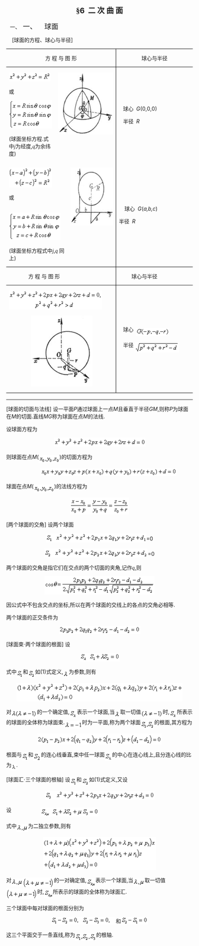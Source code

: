 <div class=Section1>
<p class=MsoNormal align=center style='text-align:center'><b><span lang=ZH-CN
style='font-size:15.0pt;font-family:宋体_GB2312'>§</span></b><b><span lang=EN-US
style='font-size:15.0pt'>6&nbsp; </span></b><b><span lang=ZH-CN
style='font-size:15.0pt;font-family:宋体_GB2312'>二</span></b><b><span lang=ZH-CN
style='font-size:15.0pt'> </span></b><b><span lang=ZH-CN style='font-size:15.0pt;
font-family:宋体_GB2312'>次</span></b><b><span lang=ZH-CN style='font-size:15.0pt'>
</span></b><b><span lang=ZH-CN style='font-size:15.0pt;font-family:宋体_GB2312'>曲</span></b><b><span
lang=ZH-CN style='font-size:15.0pt'> </span></b><b><span lang=ZH-CN
style='font-size:15.0pt;font-family:宋体_GB2312'>面</span></b></p>
<p class=MsoNormal style='margin-left:36.0pt;text-indent:-28.5pt'><span
lang=EN-US>一、<span style='font:7.0pt "Times New Roman"'>&nbsp;&nbsp; </span></span><span
lang=ZH-CN style='font-size:14.0pt;font-family:宋体_GB2312'>一、</span><span
lang=EN-US style='font-size:7.0pt'>&nbsp;&nbsp;&nbsp;&nbsp;&nbsp;&nbsp;&nbsp; </span><span
lang=ZH-CN style='font-size:14.0pt;font-family:宋体_GB2312'>球面</span></p>
<p class=MsoNormal><span lang=EN-US>&nbsp;&nbsp;&nbsp; [</span><span
lang=ZH-CN style='font-family:宋体_GB2312'>球面的方程、球心与半径</span><span lang=EN-US>]</span></p>
<table class=MsoNormalTable border=0 cellspacing=0 cellpadding=0
 style='border-collapse:collapse'>
 <tr>
  <td width=364 colspan=3 valign=top style='width:273.0pt;border:solid windowtext 1.0pt;
  border-left:none;padding:0mm 5.4pt 0mm 5.4pt'>
  <p class=MsoNormal align=center style='text-align:center'><span lang=ZH-CN
  style='font-family:宋体_GB2312'>方</span><span lang=ZH-CN> </span><span
  lang=ZH-CN style='font-family:宋体_GB2312'>程</span><span lang=ZH-CN> </span><span
  lang=ZH-CN style='font-family:宋体_GB2312'>与</span><span lang=ZH-CN> </span><span
  lang=ZH-CN style='font-family:宋体_GB2312'>图</span><span lang=ZH-CN> </span><span
  lang=ZH-CN style='font-family:宋体_GB2312'>形</span></p>
  </td>
  <td width=260 valign=top style='width:195.0pt;border:none;border-top:solid windowtext 1.0pt;
  padding:0mm 5.4pt 0mm 5.4pt'>
  <p class=MsoNormal align=center style='text-align:center'><span lang=ZH-CN
  style='font-family:宋体_GB2312'>球心与半径</span></p>
  </td>
 </tr>
 <tr style='height:42.0pt'>
  <td width=164 valign=top style='width:123.0pt;border:none;padding:0mm 5.4pt 0mm 5.4pt;
  height:42.0pt'>
  <p class=MsoNormal><sub><span lang=EN-US><img width=113 height=24
  src="res/17e9d95da129bdd93c34fb6cc6aaaa52_5574_files/image002.gif"
  u1:shapes="_x0000_i1025"></span></sub></p>
  <p class=MsoNormal><span lang=ZH-CN style='font-family:宋体_GB2312'>或</span></p>
  <p class=MsoNormal><sub><span lang=EN-US><img width=116 height=76
  src="res/17e9d95da129bdd93c34fb6cc6aaaa52_5574_files/image004.gif"
  u1:shapes="_x0000_i1026"></span></sub></p>
  <p class=MsoNormal><span lang=EN-US>(</span><span lang=ZH-CN
  style='font-family:宋体_GB2312'>球面坐标方程</span><span lang=EN-US>.</span><span
  lang=ZH-CN style='font-family:宋体_GB2312'>式中</span><i><span lang=EN-US
  style='font-family:Symbol'>j</span></i><span lang=ZH-CN style='font-family:
  宋体_GB2312'>为经度</span><span lang=EN-US>,</span><i><span lang=EN-US
  style='font-family:Symbol'>q</span></i><span lang=ZH-CN style='font-family:
  宋体_GB2312'>为余纬度</span><span lang=EN-US>)</span></p>
  </td>
  <td width=200 colspan=2 valign=top style='width:150.0pt;border:none;
  border-right:solid windowtext 1.0pt;padding:0mm 5.4pt 0mm 5.4pt;height:42.0pt'>
  <p class=MsoNormal><span lang=EN-US><img width=181 height=167
  src="res/17e9d95da129bdd93c34fb6cc6aaaa52_5574_files/image006.jpg"
  u1:shapes="_x0000_i1027"></span></p>
  </td>
  <td width=260 style='width:195.0pt;border:none;border-top:solid windowtext 1.0pt;
  padding:0mm 5.4pt 0mm 5.4pt;height:42.0pt'>
  <p class=MsoNormal><span lang=EN-US>&nbsp;&nbsp; </span><span lang=ZH-CN
  style='font-family:宋体_GB2312'>球心</span><span lang=EN-US>&nbsp; <i>G</i>(0,0,0)</span></p>
  <p class=MsoNormal><span lang=EN-US>&nbsp;&nbsp; </span><span lang=ZH-CN
  style='font-family:宋体_GB2312'>半径</span><span lang=EN-US>&nbsp; <i>R</i></span></p>
  </td>
 </tr>
 <tr style='height:42.0pt'>
  <td width=192 colspan=2 valign=top style='width:144.0pt;border:none;
  border-bottom:solid windowtext 1.0pt;padding:0mm 5.4pt 0mm 5.4pt;height:42.0pt'>
  <p class=MsoNormal><sub><span lang=EN-US><img width=117 height=53
  src="res/17e9d95da129bdd93c34fb6cc6aaaa52_5574_files/image008.gif"
  u1:shapes="_x0000_i1031"></span></sub></p>
  <p class=MsoNormal><span lang=ZH-CN style='font-family:宋体_GB2312'>或</span></p>
  <p class=MsoNormal><span lang=EN-US>&nbsp;&nbsp;&nbsp; <sub><img width=139
  height=75 src="res/17e9d95da129bdd93c34fb6cc6aaaa52_5574_files/image010.gif"
  u1:shapes="_x0000_i1032"></sub></span></p>
  <p class=MsoNormal><span lang=EN-US>(</span><span lang=ZH-CN
  style='font-family:宋体_GB2312'>球面坐标方程式中</span><i><span lang=EN-US
  style='font-family:Symbol'>j</span></i><span lang=EN-US>,</span><i><span
  lang=EN-US style='font-family:Symbol'>q</span><span lang=EN-US> </span></i><span
  lang=ZH-CN style='font-family:宋体_GB2312'>同上</span><span lang=EN-US>)&nbsp;&nbsp;&nbsp;&nbsp;
  </span></p>
  </td>
  <td width=172 valign=top style='width:129.0pt;border-top:none;border-left:
  none;border-bottom:solid windowtext 1.0pt;border-right:solid windowtext 1.0pt;
  padding:0mm 5.4pt 0mm 5.4pt;height:42.0pt'>
  <p class=MsoNormal><span lang=EN-US><img width=151 height=156
  src="res/17e9d95da129bdd93c34fb6cc6aaaa52_5574_files/image012.jpg"
  u1:shapes="_x0000_i1033"></span></p>
  </td>
  <td width=260 style='width:195.0pt;border:none;border-bottom:solid windowtext 1.0pt;
  padding:0mm 5.4pt 0mm 5.4pt;height:42.0pt'>
  <p class=MsoNormal><span lang=EN-US>&nbsp;&nbsp;&nbsp; </span><span
  lang=ZH-CN style='font-family:宋体_GB2312'>球心</span><span lang=EN-US>&nbsp; <i>G</i>(<i>a,b,c</i>)</span></p>
  <p class=MsoNormal><span lang=ZH-CN style='font-family:宋体_GB2312'>半径</span><span
  lang=EN-US>&nbsp; <i>R</i></span></p>
  </td>
 </tr>
 <tr style='height:15.0pt'>
  <td width=364 colspan=3 style='width:273.0pt;border-top:none;border-left:
  none;border-bottom:solid windowtext 1.0pt;border-right:solid windowtext 1.0pt;
  padding:0mm 5.4pt 0mm 5.4pt;height:15.0pt'>
  <p class=MsoNormal><span lang=EN-US>&nbsp;&nbsp;&nbsp;&nbsp;&nbsp;&nbsp;&nbsp;&nbsp;&nbsp;&nbsp;&nbsp;&nbsp;&nbsp;
  </span><span lang=ZH-CN style='font-family:宋体_GB2312'>方</span><span
  lang=ZH-CN> </span><span lang=ZH-CN style='font-family:宋体_GB2312'>程</span><span
  lang=ZH-CN> </span><span lang=ZH-CN style='font-family:宋体_GB2312'>与</span><span
  lang=ZH-CN> </span><span lang=ZH-CN style='font-family:宋体_GB2312'>图</span><span
  lang=ZH-CN> </span><span lang=ZH-CN style='font-family:宋体_GB2312'>形</span></p>
  </td>
  <td width=260 style='width:195.0pt;border:none;border-bottom:solid windowtext 1.0pt;
  padding:0mm 5.4pt 0mm 5.4pt;height:15.0pt'>
  <p class=MsoNormal><span lang=EN-US>&nbsp;&nbsp;&nbsp;&nbsp;&nbsp;&nbsp;&nbsp;&nbsp;
  </span><span lang=ZH-CN style='font-family:宋体_GB2312'>球心与半径</span></p>
  </td>
 </tr>
 <tr style='height:178.5pt'>
  <td width=364 colspan=3 style='width:273.0pt;border-top:none;border-left:
  none;border-bottom:solid windowtext 1.0pt;border-right:solid windowtext 1.0pt;
  padding:0mm 5.4pt 0mm 5.4pt;height:178.5pt'>
  <p class=MsoNormal><sub><span lang=EN-US><img width=251 height=51
  src="res/17e9d95da129bdd93c34fb6cc6aaaa52_5574_files/image014.gif"
  u1:shapes="_x0000_i1034"></span></sub></p>
  <p class=MsoNormal><span lang=EN-US>&nbsp;&nbsp;&nbsp;&nbsp;&nbsp;&nbsp;&nbsp;&nbsp;&nbsp;&nbsp;&nbsp;&nbsp;&nbsp;&nbsp;&nbsp;
  <img width=166 height=190
  src="res/17e9d95da129bdd93c34fb6cc6aaaa52_5574_files/image016.jpg"
  u1:shapes="_x0000_i1035"></span></p>
  </td>
  <td width=260 style='width:195.0pt;border:none;border-bottom:solid windowtext 1.0pt;
  padding:0mm 5.4pt 0mm 5.4pt;height:178.5pt'>
  <p class=MsoNormal><span lang=EN-US>&nbsp;&nbsp; </span><span lang=ZH-CN
  style='font-family:宋体_GB2312'>球心</span><span lang=EN-US>&nbsp; <i><sub><img
  width=89 height=21
  src="res/17e9d95da129bdd93c34fb6cc6aaaa52_5574_files/image018.gif"
  u1:shapes="_x0000_i1036" align=absmiddle></sub></i></span></p>
  <p class=MsoNormal><i><span lang=EN-US>&nbsp;&nbsp; </span></i><span
  lang=ZH-CN style='font-family:宋体_GB2312'>半径</span><span lang=ZH-CN> </span><sub><span
  lang=EN-US><img width=119 height=29
  src="res/17e9d95da129bdd93c34fb6cc6aaaa52_5574_files/image020.gif"
  u1:shapes="_x0000_i1037" align=absmiddle></span></sub></p>
  </td>
 </tr>
 <tr>
  <td width=165 style='width:123.75pt;padding:0mm 5.4pt 0mm 5.4pt'>
  <p class=MsoNormal align=left style='margin:0mm;margin-bottom:.0001pt;
  text-align:left'><span lang=EN-US style='font-size:.5pt;font-family:宋体'>&nbsp;</span></p>
  </td>
  <td width=28 style='width:21.0pt;padding:0mm 5.4pt 0mm 5.4pt'>
  <p class=MsoNormal align=left style='margin:0mm;margin-bottom:.0001pt;
  text-align:left'><span lang=EN-US style='font-size:.5pt;font-family:宋体'>&nbsp;</span></p>
  </td>
  <td width=172 style='width:129.0pt;padding:0mm 5.4pt 0mm 5.4pt'>
  <p class=MsoNormal align=left style='margin:0mm;margin-bottom:.0001pt;
  text-align:left'><span lang=EN-US style='font-size:.5pt;font-family:宋体'>&nbsp;</span></p>
  </td>
  <td width=260 style='width:195.0pt;padding:0mm 5.4pt 0mm 5.4pt'>
  <p class=MsoNormal align=left style='margin:0mm;margin-bottom:.0001pt;
  text-align:left'><span lang=EN-US style='font-size:.5pt;font-family:宋体'>&nbsp;</span></p>
  </td>
 </tr>
</table>
<p class=MsoNormal><span lang=EN-US>[</span><span lang=ZH-CN style='font-family:
宋体_GB2312'>球面的切面与法线</span><span lang=EN-US>] </span><span lang=ZH-CN
style='font-family:宋体_GB2312'>设一平面</span><i><span lang=EN-US>P</span></i><span
lang=ZH-CN style='font-family:宋体_GB2312'>通过球面上一点</span><i><span lang=EN-US>M</span></i><span
lang=ZH-CN style='font-family:宋体_GB2312'>且垂直于半径</span><i><span lang=EN-US>GM</span></i><span
lang=EN-US>,</span><span lang=ZH-CN style='font-family:宋体_GB2312'>则称</span><i><span
lang=EN-US>P</span></i><span lang=ZH-CN style='font-family:宋体_GB2312'>为球面在</span><i><span
lang=EN-US>M</span></i><span lang=ZH-CN style='font-family:宋体_GB2312'>的切面</span><span
lang=EN-US>.</span><span lang=ZH-CN style='font-family:宋体_GB2312'>直线</span><i><span
lang=EN-US>MG</span></i><span lang=ZH-CN style='font-family:宋体_GB2312'>称为球面在点</span><i><span
lang=EN-US>M</span></i><span lang=ZH-CN style='font-family:宋体_GB2312'>的法线</span><span
lang=EN-US>.</span></p>
<p class=MsoNormal><span lang=ZH-CN style='font-family:宋体_GB2312'>设球面方程为</span></p>
<p class=MsoNormal align=center style='text-align:center'><sub><span
lang=EN-US><img width=247 height=24
src="res/17e9d95da129bdd93c34fb6cc6aaaa52_5574_files/image022.gif"
u1:shapes="_x0000_i1038"></span></sub></p>
<p class=MsoNormal><span lang=ZH-CN style='font-family:宋体_GB2312'>则球面在点</span><i><span
lang=EN-US>M</span></i><span lang=EN-US>(<sub><img width=56 height=21
src="res/17e9d95da129bdd93c34fb6cc6aaaa52_5574_files/image024.gif"
u1:shapes="_x0000_i1039" align=absmiddle></sub>)</span><span lang=ZH-CN
style='font-family:宋体_GB2312'>的切面方程为</span></p>
<pre><span lang=EN-US>&nbsp;&nbsp;&nbsp;&nbsp;&nbsp;&nbsp;&nbsp;&nbsp;&nbsp;&nbsp; <sub><img
width=368 height=21
src="res/17e9d95da129bdd93c34fb6cc6aaaa52_5574_files/image026.gif"
u1:shapes="_x0000_i1040"></sub></span></pre>
<p class=MsoNormal><span lang=ZH-CN style='font-family:宋体_GB2312'>球面在点</span><i><span
lang=EN-US>M</span></i><span lang=EN-US>(<sub><img width=56 height=21
src="res/17e9d95da129bdd93c34fb6cc6aaaa52_5574_files/image027.gif"
u1:shapes="_x0000_i1041" align=absmiddle></sub>)</span><span lang=ZH-CN
style='font-family:宋体_GB2312'>的法线方程为</span></p>
<p class=MsoNormal align=center style='text-align:center'><sub><span
lang=EN-US><img width=160 height=45
src="res/17e9d95da129bdd93c34fb6cc6aaaa52_5574_files/image029.gif"
u1:shapes="_x0000_i1042"></span></sub></p>
<p class=MsoNormal><span lang=EN-US>[</span><span lang=ZH-CN style='font-family:
宋体_GB2312'>两个球面的交角</span><span lang=EN-US>] </span><span lang=ZH-CN
style='font-family:宋体_GB2312'>设两个球面</span></p>
<p class=MsoNormal align=center style='text-align:center'><sub><span
lang=EN-US><img width=271 height=24
src="res/17e9d95da129bdd93c34fb6cc6aaaa52_5574_files/image031.gif"
u1:shapes="_x0000_i1043"></span></sub><span lang=EN-US>=0</span></p>
<p class=MsoNormal align=center style='text-align:center'><sub><span
lang=EN-US><img width=279 height=24
src="res/17e9d95da129bdd93c34fb6cc6aaaa52_5574_files/image033.gif"
u1:shapes="_x0000_i1044"></span></sub><span lang=EN-US>=0</span></p>
<p class=MsoNormal><span lang=ZH-CN style='font-family:宋体_GB2312'>两个球面的交角是指它们在交点的两个切面的夹角</span><span
lang=EN-US>,</span><span lang=ZH-CN style='font-family:宋体_GB2312'>记作</span><i><span
lang=EN-US style='font-family:Symbol'>q</span></i><span lang=EN-US>,</span><span
lang=ZH-CN style='font-family:宋体_GB2312'>则</span></p>
<p class=MsoNormal align=center style='text-align:center'><sub><span
lang=EN-US><img width=297 height=49
src="res/17e9d95da129bdd93c34fb6cc6aaaa52_5574_files/image035.gif"
u1:shapes="_x0000_i1045"></span></sub></p>
<p class=MsoNormal><span lang=ZH-CN style='font-family:宋体_GB2312'>因公式中不包含交点的坐标</span><span
lang=EN-US>,</span><span lang=ZH-CN style='font-family:宋体_GB2312'>所以在两个球面的交线上的各点的交角必相等</span><span
lang=EN-US>.</span></p>
<p class=MsoNormal><span lang=ZH-CN style='font-family:宋体_GB2312'>两个球面的正交条件为</span></p>
<p class=MsoNormal align=center style='text-align:center'><sub><span
lang=EN-US><img width=219 height=21
src="res/17e9d95da129bdd93c34fb6cc6aaaa52_5574_files/image037.gif"
u1:shapes="_x0000_i1046"></span></sub></p>
<p class=MsoNormal><span lang=EN-US>[</span><span lang=ZH-CN style='font-family:
宋体_GB2312'>球面束·两个球面的根面</span><span lang=EN-US>] </span><span lang=ZH-CN
style='font-family:宋体_GB2312'>设</span></p>
<p class=MsoNormal align=center style='text-align:center'><sub><span
lang=EN-US><img width=107 height=23
src="res/17e9d95da129bdd93c34fb6cc6aaaa52_5574_files/image039.gif"
u1:shapes="_x0000_i1047"></span></sub></p>
<p class=MsoNormal><span lang=ZH-CN style='font-family:宋体_GB2312'>式中</span><sub><span
lang=EN-US><img width=17 height=21
src="res/17e9d95da129bdd93c34fb6cc6aaaa52_5574_files/image041.gif"
u1:shapes="_x0000_i1048" align=absmiddle></span></sub><span lang=ZH-CN
style='font-family:宋体_GB2312'>和</span><sub><span lang=EN-US><img width=19
height=21 src="res/17e9d95da129bdd93c34fb6cc6aaaa52_5574_files/image043.gif"
u1:shapes="_x0000_i1049" align=absmiddle></span></sub><span lang=ZH-CN
style='font-family:宋体_GB2312'>如</span><span lang=EN-US>(1)</span><span
lang=ZH-CN style='font-family:宋体_GB2312'>式定义</span><span lang=EN-US>,<sub><img
width=15 height=19
src="res/17e9d95da129bdd93c34fb6cc6aaaa52_5574_files/image045.gif"
u1:shapes="_x0000_i1050" align=absmiddle></sub></span><span lang=ZH-CN
style='font-family:宋体_GB2312'>为参数</span><span lang=EN-US>,</span><span
lang=ZH-CN style='font-family:宋体_GB2312'>则有</span></p>
<p class=MsoNormal align=center style='text-align:center'><sub><span
lang=EN-US><img width=448 height=50
src="res/17e9d95da129bdd93c34fb6cc6aaaa52_5574_files/image047.gif"
u1:shapes="_x0000_i1051"></span></sub></p>
<p class=MsoNormal><span lang=ZH-CN style='font-family:宋体_GB2312'>对</span><sub><span
lang=EN-US><img width=69 height=21
src="res/17e9d95da129bdd93c34fb6cc6aaaa52_5574_files/image049.gif"
u1:shapes="_x0000_i1052" align=absmiddle></span></sub><span lang=ZH-CN
style='font-family:宋体_GB2312'>的一个确定值</span><span lang=EN-US>,<sub><img
width=20 height=23
src="res/17e9d95da129bdd93c34fb6cc6aaaa52_5574_files/image051.gif"
u1:shapes="_x0000_i1053" align=absmiddle></sub></span><span lang=ZH-CN
style='font-family:宋体_GB2312'>表示一个球面</span><span lang=EN-US>,</span><span
lang=ZH-CN style='font-family:宋体_GB2312'>当</span><sub><span lang=EN-US><img
width=15 height=19
src="res/17e9d95da129bdd93c34fb6cc6aaaa52_5574_files/image052.gif"
u1:shapes="_x0000_i1054" align=absmiddle></span></sub><span lang=ZH-CN
style='font-family:宋体_GB2312'>取一切值</span><sub><span lang=EN-US><img width=59
height=21 src="res/17e9d95da129bdd93c34fb6cc6aaaa52_5574_files/image054.gif"
u1:shapes="_x0000_i1055" align=absmiddle></span></sub><span lang=ZH-CN
style='font-family:宋体_GB2312'>时</span><span lang=EN-US>,<sub><img width=20
height=23 src="res/17e9d95da129bdd93c34fb6cc6aaaa52_5574_files/image055.gif"
u1:shapes="_x0000_i1056" align=absmiddle></sub></span><span lang=ZH-CN
style='font-family:宋体_GB2312'>所表示的球面的全体称为球面束</span><span lang=EN-US>.<sub><img
width=47 height=19
src="res/17e9d95da129bdd93c34fb6cc6aaaa52_5574_files/image057.gif"
u1:shapes="_x0000_i1057" align=absmiddle></sub></span><span lang=ZH-CN
style='font-family:宋体_GB2312'>时为一平面</span><span lang=EN-US>,</span><span
lang=ZH-CN style='font-family:宋体_GB2312'>称为两个球面</span><sub><span lang=EN-US><img
width=37 height=21
src="res/17e9d95da129bdd93c34fb6cc6aaaa52_5574_files/image059.gif"
u1:shapes="_x0000_i1058" align=absmiddle></span></sub><span lang=ZH-CN
style='font-family:宋体_GB2312'>的根面</span><span lang=EN-US>,</span><span
lang=ZH-CN style='font-family:宋体_GB2312'>其方程为</span></p>
<p class=MsoNormal align=center style='text-align:center'><sub><span
lang=EN-US><img width=336 height=28
src="res/17e9d95da129bdd93c34fb6cc6aaaa52_5574_files/image061.gif"
u1:shapes="_x0000_i1059"></span></sub></p>
<p class=MsoNormal><span lang=ZH-CN style='font-family:宋体_GB2312'>根面与</span><sub><span
lang=EN-US><img width=17 height=21
src="res/17e9d95da129bdd93c34fb6cc6aaaa52_5574_files/image063.gif"
u1:shapes="_x0000_i1060" align=absmiddle></span></sub><span lang=ZH-CN
style='font-family:宋体_GB2312'>和</span><sub><span lang=EN-US><img width=21
height=24 src="res/17e9d95da129bdd93c34fb6cc6aaaa52_5574_files/image065.gif"
u1:shapes="_x0000_i1061" align=absmiddle></span></sub><span lang=ZH-CN
style='font-family:宋体_GB2312'>的连心线垂直</span><span lang=EN-US>,</span><span
lang=ZH-CN style='font-family:宋体_GB2312'>束中任一球面</span><sub><span lang=EN-US><img
width=20 height=24
src="res/17e9d95da129bdd93c34fb6cc6aaaa52_5574_files/image067.gif"
u1:shapes="_x0000_i1062" align=absmiddle></span></sub><span lang=ZH-CN
style='font-family:宋体_GB2312'>的中心在连心线上</span><span lang=EN-US>,</span><span
lang=ZH-CN style='font-family:宋体_GB2312'>且分连心线的比为</span><sub><span lang=EN-US><img
width=13 height=17
src="res/17e9d95da129bdd93c34fb6cc6aaaa52_5574_files/image069.gif"
u1:shapes="_x0000_i1063" align=absmiddle></span></sub><span lang=EN-US>.</span></p>
<p class=MsoNormal><span lang=EN-US>[</span><span lang=ZH-CN style='font-family:
宋体_GB2312'>球面汇·三个球面的根轴</span><span lang=EN-US>] </span><span lang=ZH-CN
style='font-family:宋体_GB2312'>设</span><sub><span lang=EN-US><img width=17
height=21 src="res/17e9d95da129bdd93c34fb6cc6aaaa52_5574_files/image070.gif"
u1:shapes="_x0000_i1064" align=absmiddle></span></sub><span lang=ZH-CN
style='font-family:宋体_GB2312'>和</span><sub><span lang=EN-US><img width=20
height=21 src="res/17e9d95da129bdd93c34fb6cc6aaaa52_5574_files/image072.gif"
u1:shapes="_x0000_i1065" align=absmiddle></span></sub><span lang=ZH-CN
style='font-family:宋体_GB2312'>如</span><span lang=EN-US>(1)</span><span
lang=ZH-CN style='font-family:宋体_GB2312'>式定义</span><span lang=EN-US>,</span><span
lang=ZH-CN style='font-family:宋体_GB2312'>又设</span></p>
<p class=MsoNormal align=center style='text-align:center'><sub><span
lang=EN-US><img width=295 height=24
src="res/17e9d95da129bdd93c34fb6cc6aaaa52_5574_files/image074.gif"
u1:shapes="_x0000_i1066"></span></sub></p>
<p class=MsoNormal><span lang=ZH-CN style='font-family:宋体_GB2312'>设</span><span
lang=EN-US>&nbsp;&nbsp;&nbsp;&nbsp;&nbsp;&nbsp;&nbsp;&nbsp;&nbsp;&nbsp;&nbsp;&nbsp;&nbsp;&nbsp;&nbsp;&nbsp;&nbsp;&nbsp;&nbsp;
<sub><img width=156 height=24
src="res/17e9d95da129bdd93c34fb6cc6aaaa52_5574_files/image076.gif"
u1:shapes="_x0000_i1067" align=absmiddle></sub></span></p>
<p class=MsoNormal><span lang=ZH-CN style='font-family:宋体_GB2312'>式中</span><sub><span
lang=EN-US><img width=31 height=21
src="res/17e9d95da129bdd93c34fb6cc6aaaa52_5574_files/image078.gif"
u1:shapes="_x0000_i1068" align=absmiddle></span></sub><span lang=ZH-CN
style='font-family:宋体_GB2312'>为二独立参数</span><span lang=EN-US>,</span><span
lang=ZH-CN style='font-family:宋体_GB2312'>则有</span></p>
<p class=MsoNormal align=center style='text-align:center'><sub><span
lang=EN-US><img width=305 height=88
src="res/17e9d95da129bdd93c34fb6cc6aaaa52_5574_files/image080.gif"
u1:shapes="_x0000_i1069"></span></sub></p>
<p class=MsoNormal><span lang=ZH-CN style='font-family:宋体_GB2312'>对</span><sub><span
lang=EN-US><img width=31 height=21
src="res/17e9d95da129bdd93c34fb6cc6aaaa52_5574_files/image081.gif"
u1:shapes="_x0000_i1070" align=absmiddle><img width=84 height=28
src="res/17e9d95da129bdd93c34fb6cc6aaaa52_5574_files/image083.gif"
u1:shapes="_x0000_i1071" align=absmiddle></span></sub><span lang=ZH-CN
style='font-family:宋体_GB2312'>的一对确定值</span><span lang=EN-US>,<sub><img
width=24 height=24
src="res/17e9d95da129bdd93c34fb6cc6aaaa52_5574_files/image085.gif"
u1:shapes="_x0000_i1072" align=absmiddle></sub></span><span lang=ZH-CN
style='font-family:宋体_GB2312'>表示一个球面</span><span lang=EN-US>,</span><span
lang=ZH-CN style='font-family:宋体_GB2312'>当</span><sub><span lang=EN-US><img
width=31 height=21
src="res/17e9d95da129bdd93c34fb6cc6aaaa52_5574_files/image086.gif"
u1:shapes="_x0000_i1073" align=absmiddle></span></sub><span lang=ZH-CN
style='font-family:宋体_GB2312'>取一切值</span><sub><span lang=EN-US><img width=84
height=28 src="res/17e9d95da129bdd93c34fb6cc6aaaa52_5574_files/image087.gif"
u1:shapes="_x0000_i1074" align=absmiddle></span></sub><span lang=ZH-CN
style='font-family:宋体_GB2312'>时</span><span lang=EN-US>,<sub><img width=24
height=24 src="res/17e9d95da129bdd93c34fb6cc6aaaa52_5574_files/image088.gif"
u1:shapes="_x0000_i1075" align=absmiddle></sub></span><span lang=ZH-CN
style='font-family:宋体_GB2312'>所表示的球面的全体称为球面汇</span><span lang=EN-US>.</span></p>
<p class=MsoNormal><span lang=ZH-CN style='font-family:宋体_GB2312'>三个球面中每对球面的根面分别为</span></p>
<p class=MsoNormal align=center style='text-align:center'><sub><span
lang=EN-US><img width=175 height=21
src="res/17e9d95da129bdd93c34fb6cc6aaaa52_5574_files/image090.gif"
u1:shapes="_x0000_i1076"></span></sub><span lang=ZH-CN style='font-family:宋体_GB2312'>和</span><sub><span
lang=EN-US><img width=73 height=21
src="res/17e9d95da129bdd93c34fb6cc6aaaa52_5574_files/image092.gif"
u1:shapes="_x0000_i1077"></span></sub></p>
<p class=MsoNormal><span lang=ZH-CN style='font-family:宋体_GB2312'>这三个平面交于一条直线</span><span
lang=EN-US>,</span><span lang=ZH-CN style='font-family:宋体_GB2312'>称为</span><sub><span
lang=EN-US><img width=57 height=21
src="res/17e9d95da129bdd93c34fb6cc6aaaa52_5574_files/image094.gif"
u1:shapes="_x0000_i1078" align=absmiddle></span></sub><span lang=ZH-CN
style='font-family:宋体_GB2312'>的根轴</span><span lang=EN-US>.</span></p>
</div>